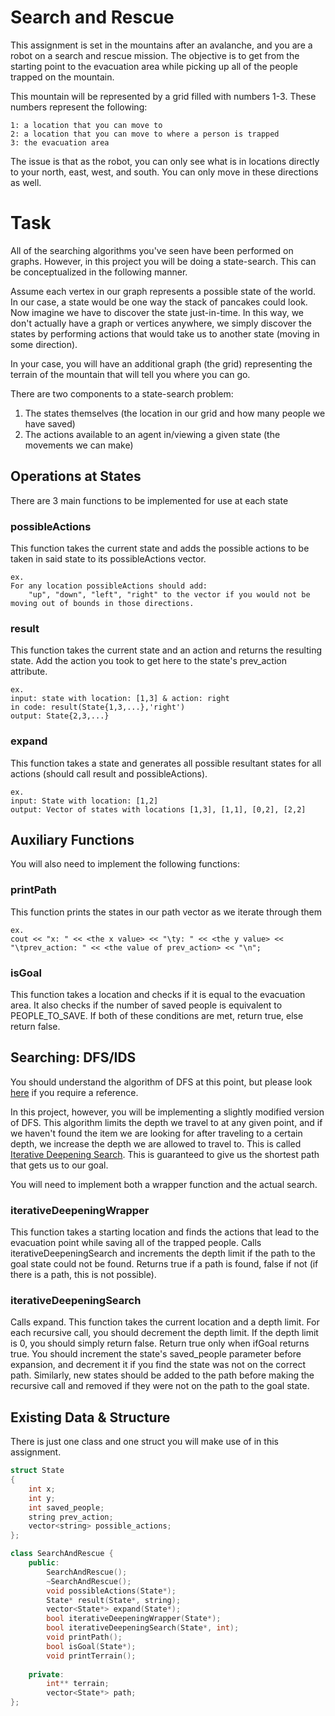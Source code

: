 # Search and Rescue

This assignment is set in the mountains after an avalanche, and you are a robot on a search and rescue mission. The objective is to get from the starting point to the evacuation area while picking up all of the people trapped on the mountain.

This mountain will be represented by a grid filled with numbers 1-3. These numbers represent the following:
```
1: a location that you can move to
2: a location that you can move to where a person is trapped
3: the evacuation area
```

The issue is that as the robot, you can only see what is in locations directly to your north, east, west, and south. You can only move in these directions as well.

# Task

All of the searching algorithms you've seen have been performed on graphs. However, in this project you will be doing a state-search. This can be conceptualized in the following manner. 

Assume each vertex in our graph represents a possible state of the world. In our case, a state would be one way the stack of pancakes could look. Now imagine we have to discover the state just-in-time. In this way, we don't actually have a graph or vertices anywhere, we simply discover the states by performing actions that would take us to another state (moving in some direction).

In your case, you will have an additional graph (the grid) representing the terrain of the mountain that will tell you where you can go.

There are two components to a state-search problem:
1. The states themselves (the location in our grid and how many people we have saved)
2. The actions available to an agent in/viewing a given state (the movements we can make)

## Operations at States

There are 3 main functions to be implemented for use at each state

### possibleActions

This function takes the current state and adds the possible actions to be taken in said state to its possibleActions vector.

```
ex.
For any location possibleActions should add:
	"up", "down", "left", "right" to the vector if you would not be moving out of bounds in those directions.
```

### result

This function takes the current state and an action and returns the resulting state. Add the action you took to get here to the state's prev_action attribute.

```
ex.
input: state with location: [1,3] & action: right
in code: result(State{1,3,...},'right')
output: State{2,3,...}
```

### expand

This function takes a state and generates all possible resultant states for all actions (should call result and possibleActions).

```
ex.
input: State with location: [1,2]
output: Vector of states with locations [1,3], [1,1], [0,2], [2,2]
```

## Auxiliary Functions

You will also need to implement the following functions:

### printPath

This function prints the states in our path vector as we iterate through them

```
ex.
cout << "x: " << <the x value> << "\ty: " << <the y value> << "\tprev_action: " << <the value of prev_action> << "\n";
```

### isGoal

This function takes a location and checks if it is equal to the evacuation area. It also checks if the number of saved people is equivalent to PEOPLE_TO_SAVE. If both of these conditions are met, return true, else return false.

## Searching: DFS/IDS

You should understand the algorithm of DFS at this point, but please look [here](https://en.wikipedia.org/wiki/Depth-first_search) if you require a reference.

In this project, however, you will be implementing a slightly modified version of DFS. This algorithm limits the depth we travel to at any given point, and if we haven't found the item we are looking for after traveling to a certain depth, we increase the depth we are allowed to travel to. This is called [Iterative Deepening Search](https://en.wikipedia.org/wiki/Iterative_deepening_depth-first_search). This is guaranteed to give us the shortest path that gets us to our goal.

You will need to implement both a wrapper function and the actual search.

### iterativeDeepeningWrapper

This function takes a starting location and finds the actions that lead to the evacuation point while saving all of the trapped people. Calls iterativeDeepeningSearch and increments the depth limit if the path to the goal state could not be found. Returns true if a path is found, false if not (if there is a path, this is not possible).

### iterativeDeepeningSearch

Calls expand. This function takes the current location and a depth limit. For each recursive call, you should decrement the depth limit. If the depth limit is 0, you should simply return false. Return true only when ifGoal returns true. You should increment the state's saved_people parameter before expansion, and decrement it if you find the state was not on the correct path. Similarly, new states should be added to the path before making the recursive call and removed if they were not on the path to the goal state.

## Existing Data & Structure

There is just one class and one struct you will make use of in this assignment.

``` C++
struct State
{
	int x;
	int y;
	int saved_people;
	string prev_action;
	vector<string> possible_actions;
};

class SearchAndRescue {
	public:
		SearchAndRescue();
		~SearchAndRescue();
		void possibleActions(State*);
		State* result(State*, string);
		vector<State*> expand(State*);
		bool iterativeDeepeningWrapper(State*);
		bool iterativeDeepeningSearch(State*, int);
		void printPath();
		bool isGoal(State*);
		void printTerrain();
		
	private:
		int** terrain;
		vector<State*> path;
};
```
